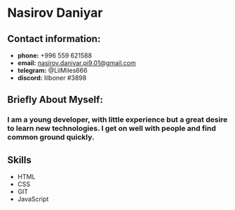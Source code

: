 # Nasirov Daniyar

## Contact information:
* __phone:__ +996 559 621588
* __email:__ nasirov.daniyar.pi9.01@gmail.com
* __telegram:__ @LilMiles666
* __discord:__ lilboner #3898
  
## Briefly About Myself:
### I am a young developer, with little experience but a great desire to learn new technologies. I get on well with people and find common ground quickly. 

## Skills
* HTML
* CSS
* GIT
* JavaScript
